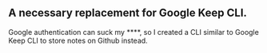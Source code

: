 ## A necessary replacement for Google Keep CLI.
Google authentication can suck my ****, so I created a CLI similar to Google Keep CLI to store notes on Github instead.
